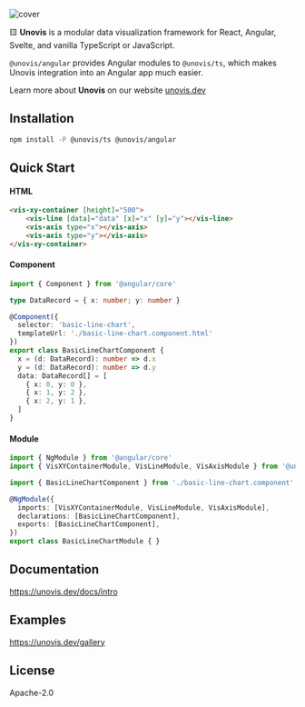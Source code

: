 ![cover](https://user-images.githubusercontent.com/755708/194946760-13db0396-c429-4abb-8324-a5efae0455e2.png)

🟨 **Unovis** is a modular data visualization framework for React, Angular, Svelte, and vanilla TypeScript or JavaScript.

`@unovis/angular` provides Angular modules to `@unovis/ts`, which makes Unovis integration into an Angular
app much easier.

Learn more about **Unovis** on our website [unovis.dev](https://unovis.dev)

## Installation
```bash
npm install -P @unovis/ts @unovis/angular
```

## Quick Start
#### HTML
```html
<vis-xy-container [height]="500">
    <vis-line [data]="data" [x]="x" [y]="y"></vis-line>
    <vis-axis type="x"></vis-axis>
    <vis-axis type="y"></vis-axis>
</vis-xy-container>
```
#### Component
```ts
import { Component } from '@angular/core'

type DataRecord = { x: number; y: number }

@Component({
  selector: 'basic-line-chart',
  templateUrl: './basic-line-chart.component.html'
})
export class BasicLineChartComponent {
  x = (d: DataRecord): number => d.x
  y = (d: DataRecord): number => d.y
  data: DataRecord[] = [
    { x: 0, y: 0 },
    { x: 1, y: 2 },
    { x: 2, y: 1 },
  ]
}
```
#### Module
```ts
import { NgModule } from '@angular/core'
import { VisXYContainerModule, VisLineModule, VisAxisModule } from '@unovis/angular'

import { BasicLineChartComponent } from './basic-line-chart.component'

@NgModule({
  imports: [VisXYContainerModule, VisLineModule, VisAxisModule],
  declarations: [BasicLineChartComponent],
  exports: [BasicLineChartComponent],
})
export class BasicLineChartModule { }
```

## Documentation
https://unovis.dev/docs/intro

## Examples
https://unovis.dev/gallery

## License
Apache-2.0
